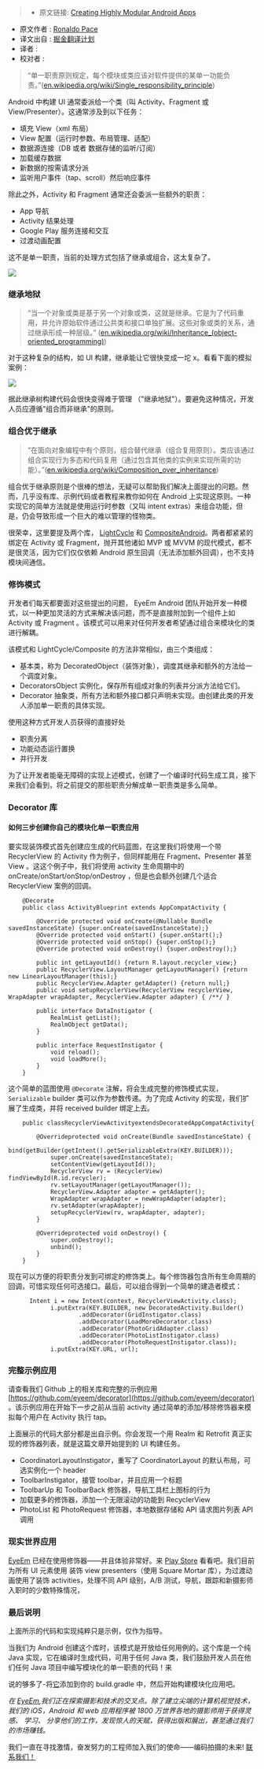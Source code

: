 > * 原文链接: [Creating Highly Modular Android Apps](https://medium.com/stories-from-eyeem/creating-highly-modular-android-apps-933271fbdb7d#.oez87prl8)
* 原文作者 : [Ronaldo Pace](https://medium.com/@ronaldo.pace?source=post_header_lockup)
* 译文出自 : [掘金翻译计划](https://github.com/xitu/gold-miner)
* 译者 :
* 校对者 :  

>“单一职责原则规定，每个模块或类应该对软件提供的某单一功能负责。”([en.wikipedia.org/wiki/Single_responsibility_principle](https://en.wikipedia.org/wiki/Single_responsibility_principle))

Android 中构建 UI 通常委派给一个类（叫 Activity、Fragment 或 View/Presenter）。这通常涉及到以下任务：

- 填充 View（xml 布局）
- View 配置（运行时参数、布局管理、适配）
- 数据源连接（DB 或者 数据存储的监听/订阅）
- 加载缓存数据
- 新数据的按需请求分派
- 监听用户事件（tap、scroll）然后响应事件

除此之外，Activity 和 Fragment 通常还会委派一些额外的职责：

- App 导航
- Activity 结果处理
- Google Play 服务连接和交互
- 过渡动画配置

这不是单一职责，当前的处理方式包括了继承或组合，这太复杂了。

![](https://cdn-images-1.medium.com/max/800/1*PYTSQy1jyMgZdKzKAK-ImA.gif)

### 继承地狱

>“当一个对象或类是基于另一个对象或类，这就是继承。它是为了代码重用，并允许原始软件通过公共类和接口单独扩展。这些对象或类的关系，通过继承形成一种层级。”
 ([en.wikipedia.org/wiki/Inheritance_(object-oriented_programming)](https://en.wikipedia.org/wiki/Inheritance_%28object-oriented_programming%29))

对于这种复杂的结构，如 UI 构建，继承能让它很快变成一坨 x。看看下面的模拟案例：

![](https://cdn-images-1.medium.com/max/800/1*TItgXrS7WEDGeu5pZNjNzw.png)

据此继承树构建代码会很快变得难于管理 （"继承地狱"）。要避免这种情况，开发人员应遵循"组合而非继承"的原则。

### 组合优于继承


>“在面向对象编程中有个原则，组合替代继承（组合复用原则）。类应该通过组合实现行为多态和代码复用（通过包含其他类的实例来实现所需的功能）。”([en.wikipedia.org/wiki/Composition_over_inheritance](http://en.wikipedia.org/wiki/Composition_over_inheritance))


组合优于继承原则是个很棒的想法，无疑可以帮助我们解决上面提出的问题。然而，几乎没有库、示例代码或者教程来教你如何在 Android 上实现这原则。一种实现它的简单方法就是使用运行时参数（又叫 intent extras）来组合功能，但是，仍会导致形成一个巨大的难以管理的怪物类。

很荣幸，这里要提及两个库， [LightCycle](https://www.github.com/soundcloud/lightcycle) 和 [CompositeAndroid](https://www.github.com/passsy/CompositeAndroid)。两者都紧紧的绑定在 Activity 或 Fragment，抛开其他诸如 MVP 或 MVVM 的现代模式，都不是很灵活，因为它们仅仅依赖 Android 原生回调（无法添加额外回调），也不支持模块间通信。

### 修饰模式

开发者们每天都要面对这些提出的问题， EyeEm Android 团队开始开发一种模式，以一种更加灵活的方式来解决该问题，而不是直接附加到一个组件上如 Activity 或 Fragment 。该模式可以用来对任何开发者希望通过组合来模块化的类进行解耦。

该模式和 LightCycle/Composite 的方法非常相似，由三个类组成：

- 基本类，称为 DecoratedObject（装饰对象），调度其继承和额外的方法给一个调度对象。
- DecoratorsObject 实例化，保存所有组成对象的列表并分派方法给它们。
- Decorator 抽象类，所有方法和额外接口都只声明未实现。由创建此类的开发人添加单一职责的具体实现。

使用这种方式开发人员获得的直接好处

- 职责分离
- 功能动态运行置换
- 并行开发

为了让开发者能毫无障碍的实现上述模式，创建了一个编译时代码生成工具，接下来我们会看到，将之前提交的那些职责分解成单一职责类是多么简单。

### Decorator 库

#### 如何三步创建你自己的模块化单一职责应用

要实现装饰模式首先创建应生成的代码蓝图，在这里我们将使用一个带 RecyclerView 的 Activity 作为例子，但同样能用在 Fragment、Presenter 甚至 View 。这这个例子中，我们将使用 activity 生命周期中的 onCreate/onStart/onStop/onDestroy ，但是也会额外创建几个适合 RecyclerView 案例的回调。

```
    @Decorate
    public class ActivityBlueprint extends AppCompatActivity {

        @Override protected void onCreate(@Nullable Bundle savedInstanceState) {super.onCreate(savedInstanceState);}
        @Override protected void onStart() {super.onStart();}
        @Override protected void onStop() {super.onStop();}
        @Override protected void onDestroy() {super.onDestroy();}

        public int getLayoutId() {return R.layout.recycler_view;}
        public RecyclerView.LayoutManager getLayoutManager() {return new LinearLayoutManager(this);}
        public RecyclerView.Adapter getAdapter() {return null;}
        public void setupRecyclerView(RecyclerView recyclerView, WrapAdapter wrapAdapter, RecyclerView.Adapter adapter) { /**/ }

        public interface DataInstigator {
            RealmList getList();
            RealmObject getData();
        }

        public interface RequestInstigator {
            void reload();
            void loadMore();
        }
    }
```

这个简单的蓝图使用 `@Decorate` 注解，将会生成完整的修饰模式实现，`Serializable` builder 类可以作为参数传递。为了完成 Activity 的实现，我们扩展了生成类，并将 received builder 绑定上去。

```
    public classRecyclerViewActivityextendsDecoratedAppCompatActivity{

        @Overrideprotected void onCreate(Bundle savedInstanceState) {
            bind(getBuilder(getIntent().getSerializableExtra(KEY.BUILDER)));
            super.onCreate(savedInstanceState);
            setContentView(getLayoutId());
            RecyclerView rv = (RecyclerView) findViewById(R.id.recycler);
            rv.setLayoutManager(getLayoutManager());
            RecyclerView.Adapter adapter = getAdapter();
            WrapAdapter wrapAdapter = newWrapAdapter(adapter);
            rv.setAdapter(wrapAdapter);
            setupRecyclerView(rv, wrapAdapter, adapter);
        }

        @Overrideprotected void onDestroy() {
            super.onDestroy();
            unbind();
        }
    }
```

现在可以方便的将职责分发到可绑定的修饰类上。每个修饰器包含所有生命周期的回调，可惜实现任何可选接口。最后，可以组合得到一个简单的建造者模式：

```
      Intent i = new Intent(context, RecyclerViewActivity.class);
            i.putExtra(KEY.BUILDER, new DecoratedActivity.Builder()
                    .addDecorator(GridInstigator.class)
                    .addDecorator(LoadMoreDecorator.class)
                    .addDecorator(PhotoGridAdapter.class)
                    .addDecorator(PhotoListInstigator.class)
                    .addDecorator(PhotoRequestInstigator.class));
            i.putExtra(KEY.URL, url);
```

### 完整示例应用

请查看我们 Github 上的相关库和完整的示例应用 [https://github.com/eyeem/decorator](https://github.com/eyeem/decorator) 。该示例应用在开始下一步之前从当前 activity 通过简单的添加/移除修饰器来模拟每个用户在 Activity 执行 tap。

上面展示的代码大部分都是出自示例。你会发现一个用 Realm 和 Retrofit 真正实现的修饰器列表，就是这篇文章开始提到的 UI 构建任务。

- CoordinatorLayoutInstigator，重写了 CoordinatorLayout 的默认布局，可选实例化一个 header
- ToolbarInstigator，接管 toolbar，并且应用一个标题
- ToolbarUp 和 ToolbarBack 修饰器，导航工具栏上图标的行为
- 加载更多的修饰器，添加一个无限滚动的功能到 RecyclerView
- PhotoList 和 PhotoRequest 修饰器，本地数据存储和 API 请求图片列表 API 调用

### 现实世界应用

[EyeEm](https://www.eyeem.com) 已经在使用修饰器——并且体验非常好。来 [Play Store](https://play.google.com/store/apps/details?id=com.baseapp.eyeem) 看看吧。我们目前为所有 UI 元素使用 装饰 view presenters（使用 Square Mortar 库），为过渡动画使用了装饰 activities，处理不同 API 级别，A/B 测试，导航，跟踪和新摄影师入职时的少数特殊情况，

### 最后说明

上面所示的代码和实现纯粹只是示例，仅作为指导。

当我们为 Android 创建这个库时，该模式是开放给任何用例的。这个库是一个纯 Java 实现，它在编译时生成代码，可用于任何 Java 类，我们鼓励开发人员在他们任何 Java 项目中编写模块化的单一职责的代码！来

说的够多了-将[它](https://www.github.com/eyeem/decorator)添加到你的 build.gradle 中，然后开始构建模块化应用吧。


*在 [EyeEm](https://www.eyeem.com),我们正在探索摄影和技术的交叉点。除了建立尖端的计算机视觉技术，我们的 iOS，Android 和 web 应用程序被 1800 万世界各地的摄影师用于获得灵感、 学习、 分享他们的工作，发现惊人的天赋，获得出版和展出，甚至通过我们的市场赚钱。*

我们一直在寻找激情，奋发努力的工程师加入我们的使命——编码拍摄的未来! [联系我们！](https://www.eyeem.com/jobs)
